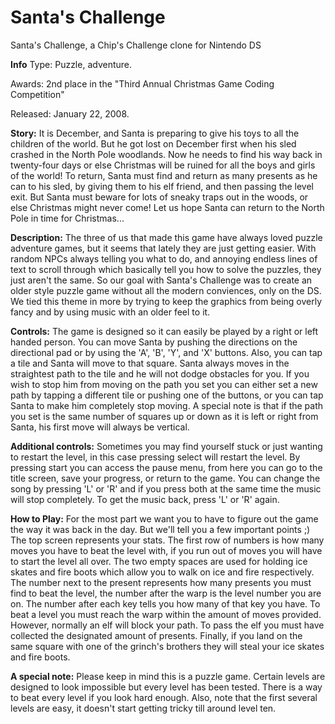 # Santa's Challenge
Santa's Challenge, a Chip's Challenge clone for Nintendo DS

**Info**
Type: Puzzle, adventure.

Awards: 2nd place in the "Third Annual Christmas Game Coding Competition"

Released: January 22, 2008.

**Story:**
It is December, and Santa is preparing to give his toys to all the children of the world. But he got lost on December first when his sled crashed in the North Pole woodlands. Now he needs to find his way back in twenty-four days or else Christmas will be ruined for all the boys and girls of the world! To return, Santa must find and return as many presents as he can to his sled, by giving them to his elf friend, and then passing the level exit. But Santa must beware for lots of sneaky traps out in the woods, or else Christmas might never come! Let us hope Santa can return to the North Pole in time for Christmas...

**Description:**
The three of us that made this game have always loved puzzle adventure games, but it seems that lately they are just getting easier. With random NPCs always telling you what to do, and annoying endless lines of text to scroll through which basically tell you how to solve the puzzles, they just aren't the same. So our goal with Santa's Challenge was to create an older style puzzle game without all the modern conviences, only on the DS. We tied this theme in more by trying to keep the graphics from being overly fancy and by using music with an older feel to it.

**Controls:**
The game is designed so it can easily be played by a right or left handed person. You can move Santa by pushing the directions on the directional pad or by using the 'A', 'B', 'Y', and 'X' buttons. Also, you can tap a tile and Santa will move to that square. Santa always moves in the straightest path to the tile and he will not dodge obstacles for you. If you wish to stop him from moving on the path you set you can either set a new path by tapping a different tile or pushing one of the buttons, or you can tap Santa to make him completely stop moving. A special note is that if the path you set is the same number of squares up or down as it is left or right from Santa, his first move will always be vertical.

**Additional controls:**
Sometimes you may find yourself stuck or just wanting to restart the level, in this case pressing select will restart the level. By pressing start you can access the pause menu, from here you can go to the title screen, save your progress, or return to the game. You can change the song by pressing 'L' or 'R' and if you press both at the same time the music will stop completely. To get the music back, press 'L' or 'R' again.

**How to Play:**
For the most part we want you to have to figure out the game the way it was back in the day. But we'll tell you a few important points ;) The top screen represents your stats. The first row of numbers is how many moves you have to beat the level with, if you run out of moves you will have to start the level all over. The two empty spaces are used for holding ice skates and fire boots which allow you to walk on ice and fire respectively. The number next to the present represents how many presents you must find to beat the level, the number after the warp is the level number you are on. The number after each key tells you how many of that key you have. To beat a level you must reach the warp within the amount of moves provided. However, normally an elf will block your path. To pass the elf you must have collected the designated amount of presents. Finally, if you land on the same square with one of the grinch's brothers they will steal your ice skates and fire boots.

**A special note:**
Please keep in mind this is a puzzle game. Certain levels are designed to look impossible but every level has been tested. There is a way to beat every level if you look hard enough. Also, note that the first several levels are easy, it doesn't start getting tricky till around level ten.
